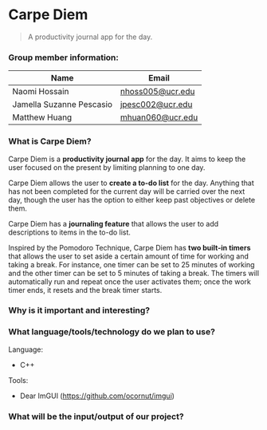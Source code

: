 # Carpe Diem 
> A productivity journal app for the day.

### Group member information:
| Name                     | Email            |
| ------------------------ | ---------------- | 
| Naomi Hossain            | nhoss005@ucr.edu |
| Jamella Suzanne Pescasio | jpesc002@ucr.edu |
| Matthew Huang            | mhuan060@ucr.edu |

### What is Carpe Diem?
Carpe Diem is a **productivity journal app** for the day. It aims to keep the user focused on the present by limiting planning to one day.

Carpe Diem allows the user to **create a to-do list** for the day. Anything that has not been completed for the current day will be carried over the next day, though the user has the option to either keep past objectives or delete them.

Carpe Diem has a **journaling feature** that allows the user to add descriptions to items in the to-do list.

Inspired by the Pomodoro Technique, Carpe Diem has **two built-in timers** that allows the user to set aside a certain amount of time for working and taking a break. For instance, one timer can be set to 25 minutes of working and the other timer can be set to 5 minutes of taking a break. The timers will automatically run and repeat once the user activates them; once the work timer ends, it resets and the break timer starts.

### Why is it important and interesting?


### What language/tools/technology do we plan to use?
Language:
- C++

Tools:
- Dear ImGUI (https://github.com/ocornut/imgui)

### What will be the input/output of our project?
